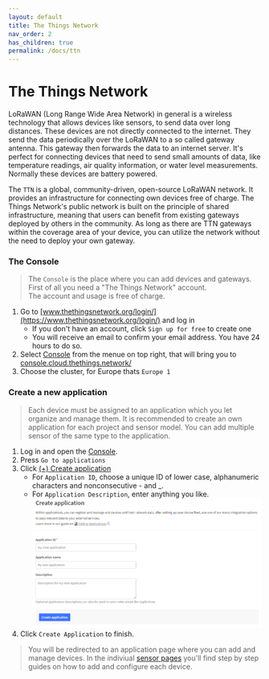 ```yaml
---
layout: default
title: The Things Network
nav_order: 2
has_children: true
permalink: /docs/ttn
---
```


# The Things Network
LoRaWAN (Long Range Wide Area Network) in general is a wireless technology that allows devices like sensors, to send data over long distances.
These devices are not directly connected to the internet. They send the data periodically over the LoRaWAN to a so called gateway antenna. This gateway then forwards the data to an internet server.
It's perfect for connecting devices that need to send small amounts of data, like temperature readings, air quality information, or water level measurements. Normally these devices are battery powered.

The `TTN` is a global, community-driven, open-source LoRaWAN network. It provides an infrastructure for connecting own devices free of charge.
The Things Network's public network is built on the principle of shared infrastructure, meaning that users can benefit from existing gateways deployed by others in the community.
As long as there are TTN gateways within the coverage area of your device, you can utilize the network without the need to deploy your own gateway.

### The Console
> The `Console` is the place where you can add devices and gateways.
> First of all you need a "The Things Network" account.<br>
> The account and usage is free of charge.

1. Go to [www.thethingsnetwork.org/login/](https://www.thethingsnetwork.org/login/) and log in
	 - If you don't have an account, click `Sign up for free` to create one
   - You will receive an email to confirm your email address. You have 24 hours to do so.
1. Select [Console](https://console.thethingsnetwork.org/) from the menue on top right, that will bring you to [console.cloud.thethings.network/](https://console.cloud.thethings.network/)
1. Choose the cluster, for Europe thats `Europe 1`

### Create a new application
> Each device must be assigned to an application which you let organize and manage them.
> It is recommended to create an own application for each project and sensor model.
> You can add multiple sensor of the same type to the application.

1. Log in and open the [Console](https://console.thethingsnetwork.org/).
1. Press `Go to applications`
1. Click [(+) Create application](https://eu1.cloud.thethings.network/console/applications/add)
   - For `Application ID`, choose a unique ID of lower case, alphanumeric characters and nonconsecutive - and _.
   - For `Application Description`, enter anything you like.
<img src="https://github.com/hslu-ige-laes/lora-devices-ttn/raw/master/docs/ttn_create_application.png" width="700"><br>
1. Click `Create Application` to finish.

> You will be redirected to an application page where you can add and manage devices.
> In the indiviual [sensor pages](https://hslu-ige-laes.github.io/lora-devices-ttn/#sensor-overview) you'll find step by step guides on how to add and configure each device.